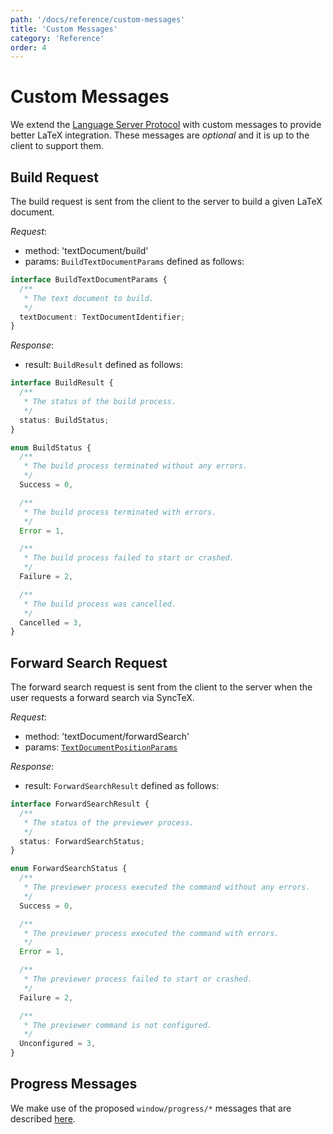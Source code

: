 ```yaml
---
path: '/docs/reference/custom-messages'
title: 'Custom Messages'
category: 'Reference'
order: 4
---
```


# Custom Messages

We extend the [Language Server Protocol](https://microsoft.github.io/language-server-protocol/specification)
with custom messages to provide better LaTeX integration.
These messages are _optional_ and it is up to the client to support them.

## Build Request

The build request is sent from the client to the server to build a given LaTeX document.

_Request_:

- method: 'textDocument/build'
- params: `BuildTextDocumentParams` defined as follows:

```typescript
interface BuildTextDocumentParams {
  /**
   * The text document to build.
   */
  textDocument: TextDocumentIdentifier;
}
```

_Response_:

- result: `BuildResult` defined as follows:

```typescript
interface BuildResult {
  /**
   * The status of the build process.
   */
  status: BuildStatus;
}

enum BuildStatus {
  /**
   * The build process terminated without any errors.
   */
  Success = 0,

  /**
   * The build process terminated with errors.
   */
  Error = 1,

  /**
   * The build process failed to start or crashed.
   */
  Failure = 2,

  /**
   * The build process was cancelled.
   */
  Cancelled = 3,
}
```

## Forward Search Request

The forward search request is sent from the client to the server when the user requests a forward search via SyncTeX.

_Request_:

- method: 'textDocument/forwardSearch'
- params: [`TextDocumentPositionParams`](https://microsoft.github.io/language-server-protocol/specification#textdocumentpositionparams)

_Response_:

- result: `ForwardSearchResult` defined as follows:

```typescript
interface ForwardSearchResult {
  /**
   * The status of the previewer process.
   */
  status: ForwardSearchStatus;
}

enum ForwardSearchStatus {
  /**
   * The previewer process executed the command without any errors.
   */
  Success = 0,

  /**
   * The previewer process executed the command with errors.
   */
  Error = 1,

  /**
   * The previewer process failed to start or crashed.
   */
  Failure = 2,

  /**
   * The previewer command is not configured.
   */
  Unconfigured = 3,
}
```

## Progress Messages

We make use of the proposed `window/progress/*` messages that are described
[here](https://github.com/microsoft/vscode-languageserver-node/blob/master/protocol/src/protocol.progress.proposed.md).
